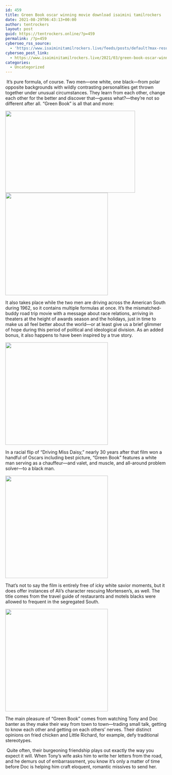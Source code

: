 ```yaml
---
id: 459
title: Green Book oscar winning movie download isaimini tamilrockers
date: 2021-08-29T06:43:13+00:00
author: tentrockers
layout: post
guid: https://tentrockers.online/?p=459
permalink: /?p=459
cyberseo_rss_source:
  - 'https://www.isaiminitamilrockers.live/feeds/posts/default?max-results=150&start-index=151'
cyberseo_post_link:
  - https://www.isaiminitamilrockers.live/2021/03/green-book-oscar-winning-movie-download.html
categories:
  - Uncategorized
---
```

<meta content="&nbsp;It’s pure formula, of course. Two men—one white, one black—from polar opposite backgrounds with wildly contrasting personalities get thrown..." name="twitter:description" />

  


<center>
</center>

&nbsp;It’s pure formula, of course. Two men—one white, one black—from polar opposite backgrounds with wildly contrasting personalities get thrown together under unusual circumstances. They learn from each other, change each other for the better and discover that—guess what?—they’re not so different after all. “Green Book” is all that and more:&nbsp;<ins data-width="0" data-height="0" class="r7d24d88956" data-domain="//aaaaaco.com" data-affquery="/81dee8bcaf/7d24d88956/?placementName=default"></ins>

<div class="separator">
  <a href="https://1.bp.blogspot.com/-NPr3HPXXs1M/YD0KzAASeWI/AAAAAAAAAW4/wvQ9AoK_LHAIyJmizKYvozMe_cTEgtrdACLcBGAsYHQ/s1080/mobile-banner-5b7e07e599633-1.gif" imageanchor="1"><img loading="lazy" border="0" data-original-height="793" data-original-width="1080" height="256" src="https://1.bp.blogspot.com/-NPr3HPXXs1M/YD0KzAASeWI/AAAAAAAAAW4/wvQ9AoK_LHAIyJmizKYvozMe_cTEgtrdACLcBGAsYHQ/w405-h256/mobile-banner-5b7e07e599633-1.gif" width="405" /></a>
</div>



<div class="separator">
  <a href="https://aaaaaco.com/d4c26a5800/516416042b/?placementName=default" imageanchor="1" target="_blank" rel="noopener"><img border="0" data-original-height="166" data-original-width="800" src="https://1.bp.blogspot.com/-wilUBGVlqRs/YD0K6aPVhbI/AAAAAAAAAW8/0YSeO1Cs6tUawpkOsXnUFWcTFtmH9R16ACLcBGAsYHQ/s320/unnamed.gif" width="320" /></a>
</div>

<ins data-width="0" data-height="0" class="r7d24d88956" data-domain="//aaaaaco.com" data-affquery="/81dee8bcaf/7d24d88956/?placementName=default"></ins>

It also takes place while the two men are driving across the American South during 1962, so it contains multiple formulas at once. It’s the mismatched-buddy road trip movie with a message about race relations, arriving in theaters at the height of awards season and the holidays, just in time to make us all feel better about the world—or at least give us a brief glimmer of hope during this period of political and ideological division. As an added bonus, it also happens to have been inspired by a true story.<ins data-width="0" data-height="0" class="r7d24d88956" data-domain="//aaaaaco.com" data-affquery="/81dee8bcaf/7d24d88956/?placementName=default"></ins>

<div class="separator">
  <a href="https://aaaaaco.com/d4c26a5800/516416042b/?placementName=default" imageanchor="1" target="_blank" rel="noopener"><img border="0" data-original-height="166" data-original-width="800" src="https://1.bp.blogspot.com/-2GOvtBsAoOM/YD0K-3uIMqI/AAAAAAAAAXA/wjLtlD5qdaUoKNtQiov5v2roiqoaFObngCLcBGAsYHQ/s320/unnamed.gif" width="320" /></a>
</div>

In a racial flip of “Driving Miss Daisy,” nearly 30 years after that film won a handful of Oscars including best picture, “Green Book” features a white man serving as a chauffeur—and valet, and muscle, and all-around problem solver—to a black man.&nbsp;<ins data-width="0" data-height="0" class="r7d24d88956" data-domain="//aaaaaco.com" data-affquery="/81dee8bcaf/7d24d88956/?placementName=default"></ins>

<div class="separator">
  <a href="https://aaaaaco.com/d4c26a5800/516416042b/?placementName=default" imageanchor="1" target="_blank" rel="noopener"><img border="0" data-original-height="166" data-original-width="800" src="https://1.bp.blogspot.com/-0zAx09qYP90/YD0LDflwBEI/AAAAAAAAAXE/jmz1ZTpsQPwDGCY4nuWKIgTBVCiDNKIBACLcBGAsYHQ/s320/unnamed.gif" width="320" /></a>
</div>

<ins data-width="0" data-height="0" class="r7d24d88956" data-domain="//aaaaaco.com" data-affquery="/81dee8bcaf/7d24d88956/?placementName=default"></ins>

That’s not to say the film is entirely free of icky white savior moments, but it does offer instances of Ali’s character rescuing Mortensen’s, as well. The title comes from the travel guide of restaurants and motels blacks were allowed to frequent in the segregated South.

<div class="separator">
  <a href="https://aaaaaco.com/d4c26a5800/516416042b/?placementName=default" imageanchor="1" target="_blank" rel="noopener"><img border="0" data-original-height="166" data-original-width="800" src="https://1.bp.blogspot.com/-cjTCpzJGTi4/YD0LKJFxBTI/AAAAAAAAAXM/5JDZEoqvdzIJil1MUjJ2ZF9LTscdX5Z7wCLcBGAsYHQ/s320/unnamed.gif" width="320" /></a>
</div>

<ins data-width="0" data-height="0" class="r7d24d88956" data-domain="//aaaaaco.com" data-affquery="/81dee8bcaf/7d24d88956/?placementName=default"></ins>

The main pleasure of “Green Book” comes from watching Tony and Doc banter as they make their way from town to town—trading small talk, getting to know each other and getting on each others’ nerves. Their distinct opinions on fried chicken and Little Richard, for example, defy traditional stereotypes.<ins data-width="0" data-height="0" class="r7d24d88956" data-domain="//aaaaaco.com" data-affquery="/81dee8bcaf/7d24d88956/?placementName=default"></ins>

&nbsp;Quite often, their burgeoning friendship plays out exactly the way you expect it will. When Tony’s wife asks him to write her letters from the road, and he demurs out of embarrassment, you know it’s only a matter of time before Doc is helping him craft eloquent, romantic missives to send her.<ins data-width="0" data-height="0" class="r7d24d88956" data-domain="//aaaaaco.com" data-affquery="/81dee8bcaf/7d24d88956/?placementName=default"></ins>

<center>
</center>